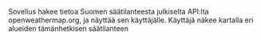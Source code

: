 Sovellus hakee tietoa Suomen säätilanteesta julkiselta API:lta openweathermap.org, ja näyttää sen käyttäjälle.
Käyttäjä näkee kartalla eri alueiden tämänhetkisen säätilanteen
